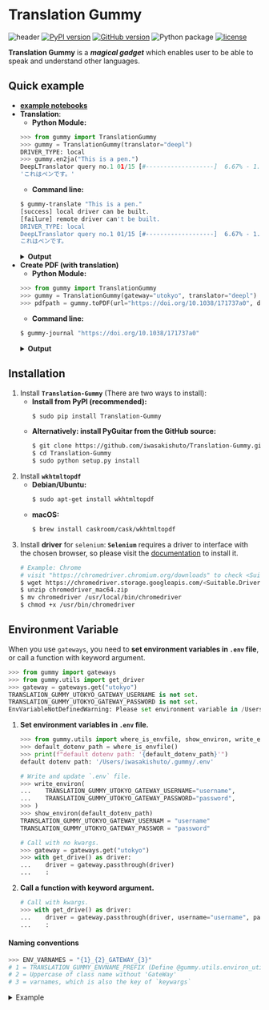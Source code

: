 # Translation Gummy

![header](https://github.com/iwasakishuto/Translation-Gummy/blob/master/image/header.png?raw=true)
[![PyPI version](https://badge.fury.io/py/Translation-Gummy.svg)](https://pypi.org/project/Translation-Gummy/)
[![GitHub version](https://badge.fury.io/gh/iwasakishuto%2FTranslation-Gummy.svg)](https://github.com/iwasakishuto/Translation-Gummy)
![Python package](https://github.com/iwasakishuto/Translation-Gummy/workflows/Python%20package/badge.svg)
[![license](https://img.shields.io/github/license/mashape/apistatus.svg?maxAge=2592000)](https://github.com/iwasakishuto/Kerasy/blob/gh-pages/LICENSE)

**Translation Gummy** is a **_magical gadget_** which enables user to be able to speak and understand other languages.

## Quick example

- **[example notebooks](https://nbviewer.jupyter.org/github/iwasakishuto/Translation-Gummy/blob/master/examples/)**
- **Translation**:
    - **Python Module:**
    ```python
    >>> from gummy import TranslationGummy
    >>> gummy = TranslationGummy(translator="deepl")
    DRIVER_TYPE: local
    >>> gummy.en2ja("This is a pen.")
    DeepLTranslator query no.1 01/15 [#-------------------]  6.67% - 1.091[s]
    'これはペンです。'
    ```
    - **Command line:**
    ```sh
    $ gummy-translate "This is a pen."
    [success] local driver can be built.
    [failure] remote driver can't be built.
    DRIVER_TYPE: local
    DeepLTranslator query no.1 01/15 [#-------------------]  6.67% - 1.096[s]
    これはペンです。
    ```
    <details>
      <summary><b>Output</b></summary>  
      <img src="image/demo.gummy-translate.gif" alt="gummy-translate">
    </details>
- **Create PDF (with translation)**
    - **Python Module:**
    ```python
    >>> from gummy import TranslationGummy
    >>> gummy = TranslationGummy(gateway="utokyo", translator="deepl")
    >>> pdfpath = gummy.toPDF(url="https://doi.org/10.1038/171737a0", delete_html=True)
    ```
    - **Command line:**
    ```sh
    $ gummy-journal "https://doi.org/10.1038/171737a0"
    ```
    <details>
      <summary><b>Output</b></summary>  
      <img src="image/demo.gummy-journal.gif" alt="gummy-journal">
    </details>

## Installation

1. Install **`Translation-Gummy`** (There are two ways to install):
    - **Install from PyPI (recommended):**
        ```sh
        $ sudo pip install Translation-Gummy
        ```
   - **Alternatively: install PyGuitar from the GitHub source:**
       ```sh
       $ git clone https://github.com/iwasakishuto/Translation-Gummy.git
       $ cd Translation-Gummy
       $ sudo python setup.py install
       ```
2. Install **`wkhtmltopdf`**
   - **Debian/Ubuntu:**
        ```sh
        $ sudo apt-get install wkhtmltopdf
        ```
    - **macOS:**
        ```sh
        $ brew install caskroom/cask/wkhtmltopdf
        ```
3. Install **driver** for `selenium`:
**`Selenium`** requires a driver to interface with the chosen browser, so please visit the [documentation](https://selenium-python.readthedocs.io/installation.html#drivers) to install it.
    ```sh
    # Example: Chrome
    # visit "https://chromedriver.chromium.org/downloads" to check <Suitable.Driver.Version> for your chrome.
    $ wget https://chromedriver.storage.googleapis.com/<Suitable.Driver.Version>/chromedriver_mac64.zip
    $ unzip chromedriver_mac64.zip
    $ mv chromedriver /usr/local/bin/chromedriver
    $ chmod +x /usr/bin/chromedriver
    ```

## Environment Variable

When you use `gateways`, you need to **set environment variables in `.env` file**, or call a function with keyword argument.

```python
>>> from gummy import gateways
>>> from gummy.utils import get_driver
>>> gateway = gateways.get("utokyo")
TRANSLATION_GUMMY_UTOKYO_GATEWAY_USERNAME is not set.
TRANSLATION_GUMMY_UTOKYO_GATEWAY_PASSWORD is not set.
EnvVariableNotDefinedWarning: Please set environment variable in /Users/iwasakishuto/.gummy/.env
```

1. **Set environment variables in `.env` file.**
    ```python
    >>> from gummy.utils import where_is_envfile, show_environ, write_environ, read_environ
    >>> default_dotenv_path = where_is_envfile()
    >>> print(f"default dotenv path: '{default_dotenv_path}'")
    default dotenv path: '/Users/iwasakishuto/.gummy/.env'

    # Write and update `.env` file.
    >>> write_environ(
    ...    TRANSLATION_GUMMY_UTOKYO_GATEWAY_USERNAME="username",
    ...    TRANSLATION_GUMMY_UTOKYO_GATEWAY_PASSWORD="password",
    >>> )
    >>> show_environ(default_dotenv_path)
    TRANSLATION_GUMMY_UTOKYO_GATEWAY_USERNAM = "username"
    TRANSLATION_GUMMY_UTOKYO_GATEWAY_PASSWOR = "password"

    # Call with no kwargs.
    >>> gateway = gateways.get("utokyo")
    >>> with get_drive() as driver:
    ...    driver = gateway.passthrough(driver)
    ...    :
    ```
2. **Call a function with keyword argument.**
    ```python
    # Call with kwargs.
    >>> with get_drive() as driver:
    ...    driver = gateway.passthrough(driver, username="username", password="password")
    ...    :
    ```

#### Naming conventions

```python
>>> ENV_VARNAMES = "{1}_{2}_GATEWAY_{3}"
# 1 = TRANSLATION_GUMMY_ENVNAME_PREFIX (Define @gummy.utils.environ_utils.py)
# 2 = Uppercase of class name without 'GateWay'
# 3 = varnames, which is also the key of `keywargs`
```

<details>
    <summary>Example</summary>  

```python
# ==============================================================================
# @gummy.utils.environ_utils.py
TRANSLATION_GUMMY_ENVNAME_PREFIX = "TRANSLATION_GUMMY"
# @gummy.gateways.py
class GummyAbstGateWay(metaclass=ABCMeta):
   def __init__(self, url=None, verbose=1, env_varnames=[], dotenv_path=DOTENV_PATH):
        self.env_varnames = [
            TRANSLATION_GUMMY_ENVNAME_PREFIX + "_" + \
            self.__class__.__name__.replace('GateWay', '').upper() + "_" + \
            "GATEWAY_" + \
            v.upper() for v in env_varnames
        ]
# ==============================================================================
>>> from gummy.gateways import GummyAbstGateWay
>>> class Hoge(GummyAbstGateWay):
...     def __init__():
...         super().__init__(env_varnames=["username"])

>>> hoge = Hoge()
>>> hoge.envvarnames = ["{1}_{2}_GATEWAY_{3}"]
# 1 = TRANSLATION_GUMMY_ENVNAME_PREFIX = "TRANSLATION_GUMMY"
# 2 = HOGE (= Hoge.upper())
# 3 = USERNAME (= username.upper())
```

</details>